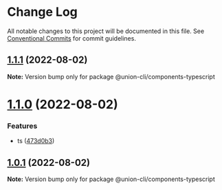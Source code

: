 # Change Log

All notable changes to this project will be documented in this file.
See [Conventional Commits](https://conventionalcommits.org) for commit guidelines.

## [1.1.1](https://gitee.com/sparkparis123/lerna-cli/compare/@union-cli/components-typescript@1.1.0...@union-cli/components-typescript@1.1.1) (2022-08-02)

**Note:** Version bump only for package @union-cli/components-typescript





# [1.1.0](https://gitee.com/sparkparis123/lerna-cli/compare/@union-cli/components-typescript@1.0.1...@union-cli/components-typescript@1.1.0) (2022-08-02)


### Features

* ts ([473d0b3](https://gitee.com/sparkparis123/lerna-cli/commits/473d0b3490eb6ed5f2154d1e0856d6fae638f8b5))





## [1.0.1](https://gitee.com/sparkparis123/lerna-cli/compare/@union-cli/components-typescript@1.0.1...@union-cli/components-typescript@1.0.1) (2022-08-02)

**Note:** Version bump only for package @union-cli/components-typescript
